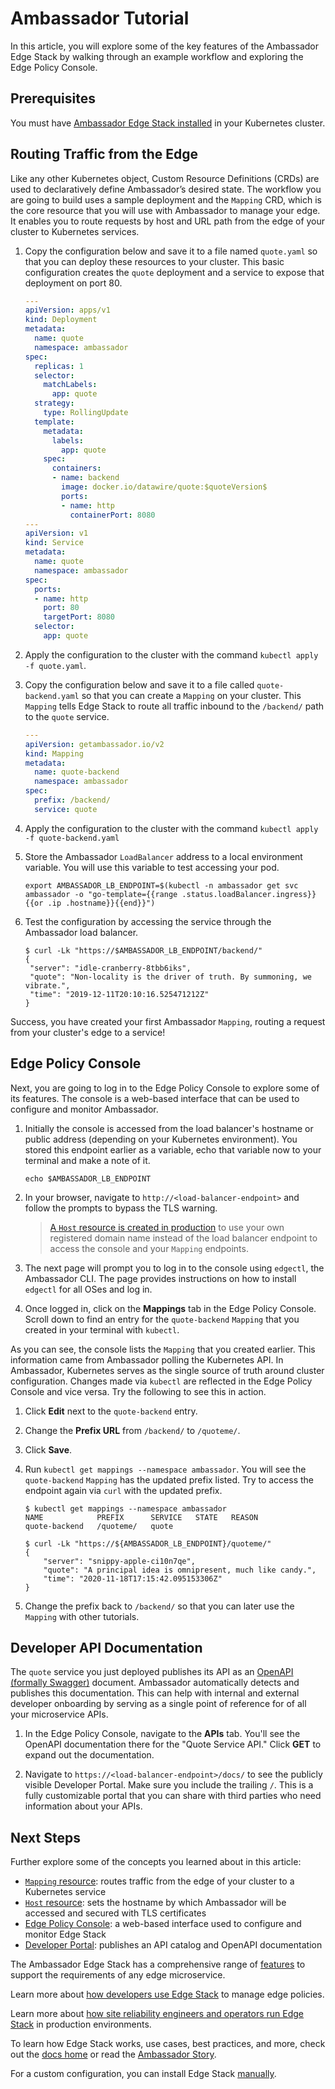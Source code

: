 # Ambassador Tutorial

In this article, you will explore some of the key features of the Ambassador
Edge Stack by walking through an example workflow and exploring the
Edge Policy Console.

## Prerequisites

You must have [Ambassador Edge Stack installed](../getting-started/) in your
Kubernetes cluster.

## Routing Traffic from the Edge

Like any other Kubernetes object, Custom Resource Definitions (CRDs) are used to
declaratively define Ambassador’s desired state. The workflow you are going to
build uses a sample deployment and the `Mapping` CRD, which is the core resource
that you will use with Ambassador to manage your edge. It enables you to route
requests by host and URL path from the edge of your cluster to Kubernetes services.

1. Copy the configuration below and save it to a file named `quote.yaml` so that
   you can deploy these resources to your cluster. This basic configuration
   creates the `quote` deployment and a service to expose that deployment on
   port 80.

   ```yaml
   ---
   apiVersion: apps/v1
   kind: Deployment
   metadata:
     name: quote
     namespace: ambassador
   spec:
     replicas: 1
     selector:
       matchLabels:
         app: quote
     strategy:
       type: RollingUpdate
     template:
       metadata:
         labels:
           app: quote
       spec:
         containers:
         - name: backend
           image: docker.io/datawire/quote:$quoteVersion$
           ports:
           - name: http
             containerPort: 8080
   ---
   apiVersion: v1
   kind: Service
   metadata:
     name: quote
     namespace: ambassador
   spec:
     ports:
     - name: http
       port: 80
       targetPort: 8080
     selector:
       app: quote
   ```

2. Apply the configuration to the cluster with the command `kubectl apply -f quote.yaml`.

3. Copy the configuration below and save it to a file called
   `quote-backend.yaml` so that you can create a `Mapping` on your cluster. This
   `Mapping` tells Edge Stack to route all traffic inbound to the `/backend/`
   path to the `quote` service.

   ```yaml
   ---
   apiVersion: getambassador.io/v2
   kind: Mapping
   metadata:
     name: quote-backend
     namespace: ambassador
   spec:
     prefix: /backend/
     service: quote
   ```

4. Apply the configuration to the cluster with the command `kubectl apply -f
   quote-backend.yaml`

5. Store the Ambassador `LoadBalancer` address to a local environment variable.
   You will use this variable to test accessing your pod.

   ```shell
   export AMBASSADOR_LB_ENDPOINT=$(kubectl -n ambassador get svc ambassador -o "go-template={{range .status.loadBalancer.ingress}}{{or .ip .hostname}}{{end}}")
   ```

6. Test the configuration by accessing the service through the Ambassador load
   balancer.

   ```console
   $ curl -Lk "https://$AMBASSADOR_LB_ENDPOINT/backend/"
   {
    "server": "idle-cranberry-8tbb6iks",
    "quote": "Non-locality is the driver of truth. By summoning, we vibrate.",
    "time": "2019-12-11T20:10:16.525471212Z"
   }
   ```

Success, you have created your first Ambassador `Mapping`, routing a
request from your cluster's edge to a service!

## Edge Policy Console

Next, you are going to log in to the Edge Policy Console to explore some of its
features. The console is a web-based interface that can be used to configure and
monitor Ambassador.

1. Initially the console is accessed from the load balancer's hostname or public
   address (depending on your Kubernetes environment). You stored this endpoint
   earlier as a variable, echo that variable now to your terminal and make a
   note of it.

   ```shell
   echo $AMBASSADOR_LB_ENDPOINT
   ```

2. In your browser, navigate to `http://<load-balancer-endpoint>` and follow the
   prompts to bypass the TLS warning.

   > [A `Host` resource is created in production](../../topics/running/host-crd)
   > to use your own registered domain name instead of the load balancer
   > endpoint to access the console and your `Mapping` endpoints.

3. The next page will prompt you to log in to the console using `edgectl`, the
   Ambassador CLI. The page provides instructions on how to install `edgectl`
   for all OSes and log in.

4. Once logged in, click on the **Mappings** tab in the Edge Policy Console.
   Scroll down to find an entry for the `quote-backend` `Mapping` that you
   created in your terminal with `kubectl`.

As you can see, the console lists the `Mapping` that you created earlier. This
information came from Ambassador polling the Kubernetes API. In
Ambassador, Kubernetes serves as the single source of truth
around cluster configuration. Changes made via `kubectl` are reflected in the
Edge Policy Console and vice versa.  Try the following to see this in action.

1. Click **Edit** next to the `quote-backend` entry.

2. Change the **Prefix URL** from `/backend/` to `/quoteme/`.

3. Click **Save**.

4. Run `kubectl get mappings --namespace ambassador`. You will see the
   `quote-backend` `Mapping` has the updated prefix listed. Try to access the
   endpoint again via `curl` with the updated prefix.

   ```console
   $ kubectl get mappings --namespace ambassador
   NAME            PREFIX      SERVICE   STATE   REASON
   quote-backend   /quoteme/   quote

   $ curl -Lk "https://${AMBASSADOR_LB_ENDPOINT}/quoteme/"
   {
       "server": "snippy-apple-ci10n7qe",
       "quote": "A principal idea is omnipresent, much like candy.",
       "time": "2020-11-18T17:15:42.095153306Z"
   }
   ```

5. Change the prefix back to `/backend/` so that you can later use the `Mapping`
   with other tutorials.

## Developer API Documentation

The `quote` service you just deployed publishes its API as an
[OpenAPI (formally Swagger)](https://swagger.io/solutions/getting-started-with-oas/)
document. Ambassador automatically detects and publishes this documentation.
This can help with internal and external developer onboarding by serving as a
single point of reference for of all your microservice APIs.

1. In the Edge Policy Console, navigate to the **APIs** tab. You'll see the
OpenAPI documentation there for the "Quote Service API." Click **GET** to
expand out the documentation.

1. Navigate to `https://<load-balancer-endpoint>/docs/` to see the
publicly visible Developer Portal. Make sure you include the trailing `/`.
This is a fully customizable portal that you can share with third parties who
need information about your APIs.

## Next Steps

Further explore some of the concepts you learned about in this article:
* [`Mapping` resource](../../topics/using/intro-mappings/): routes traffic from
the edge of your cluster to a Kubernetes service
* [`Host` resource](../../topics/running/host-crd/): sets the hostname by which
Ambassador will be accessed and secured with TLS certificates
* [Edge Policy Console](../../topics/using/edge-policy-console/): a web-based
interface used to configure and monitor Edge Stack
* [Developer Portal](../../topics/using/dev-portal/):
publishes an API catalog and OpenAPI documentation

The Ambassador Edge Stack has a comprehensive range of [features](/features/) to
support the requirements of any edge microservice.

Learn more about [how developers use Edge Stack](../../topics/using/) to manage
edge policies.

Learn more about [how site reliability engineers and operators run Edge Stack](../../topics/running/)
in production environments.

To learn how Edge Stack works, use cases, best practices, and more, check out
the [docs home](../../) or read the [Ambassador Story](../../about/why-ambassador).

For a custom configuration, you can install Edge Stack
[manually](../../topics/install/yaml-install).
